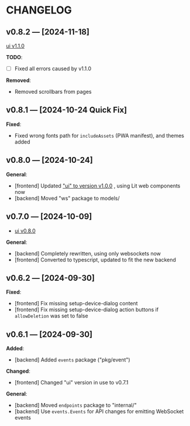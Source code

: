 # CHANGELOG

## v0.8.2 — [2024-11-18]

[ui v1.1.0](https://github.com/knackwurstking/ui)

**TODO**:

-   [ ] Fixed all errors caused by v1.1.0

**Removed**:

-   Removed scrollbars from pages

## v0.8.1 — [2024-10-24 Quick Fix]

**Fixed**:

-   Fixed wrong fonts path for `includeAssets` (PWA manifest), and themes added

## v0.8.0 — [2024-10-24]

**General**:

-   [frontend] Updated
    ["ui" to version v1.0.0](https://github.com/knackwurstking/ui)
    , using Lit web components now
-   [backend] Moved "ws" package to models/

## v0.7.0 — [2024-10-09]

-   [ui v0.8.0](https://github.com/knackwurstking/ui)

**General**:

-   [backend] Completely rewritten, using only websockets now
-   [frontend] Converted to typescript, updated to fit the new backend

## v0.6.2 — [2024-09-30]

**Fixed**:

-   [frontend] Fix missing setup-device-dialog content
-   [frontend] Fix missing setup-device-dialog action buttons if
    `allowDeletion` was set to false

## v0.6.1 — [2024-09-30]

**Added**:

-   [backend] Added `events` package ("pkg/event")

**Changed**:

-   [frontend] Changed "ui" version in use to v0.7.1

**General**:

-   [backend] Moved `endpoints` package to "internal/"
-   [backend] Use `events.Events` for API changes for emitting WebSocket events
